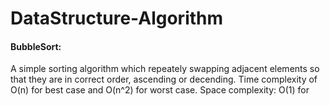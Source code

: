 # DataStructure-Algorithm
#### BubbleSort:
A simple sorting algorithm which repeately swapping adjacent elements so that they are in correct order, ascending or decending. 
Time complexity of O(n) for best case and O(n^2) for worst case.
Space complexity: O(1) for


